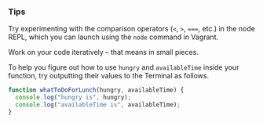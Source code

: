 ### Tips

Try experimenting with the comparison operators (`<`, `>`, `===`, etc.) in the node REPL, which you can launch using the `node` command in Vagrant.

Work on your code iteratively – that means in small pieces. 

To help you figure out how to use `hungry` and `availableTime` inside your function, try outputting their values to the Terminal as follows.

``` Javascript 
function whatToDoForLunch(hungry, availableTime) {
  console.log("hungry is", hungry);
  console.log("availableTime is", availableTime);
}
```